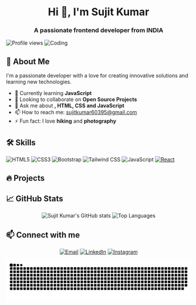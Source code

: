 <h1 align="center">Hi 👋, I'm Sujit Kumar</h1>
<h3 align="center">A passionate frontend developer from INDIA</h3>

<img align="right" alt="Coding" width="400" src="https://cdn.dribbble.com/users/1162077/screenshots/3848914/programmer.gif">

<p align="left"> <img src="https://komarev.com/ghpvc/?username=sujitkumar-13&color=blueviolet" alt="Profile views" /> </p>

## 🚀 About Me
I'm a passionate developer with a love for creating innovative solutions and learning new technologies.

- 🌱 Currently learning **JavaScript**
- 👯 Looking to collaborate on **Open Source Projects**
- 💬 Ask me about **, HTML, CSS and JavaScript**
- 📫 How to reach me: [sujitkumar60395@gmail.com](mailto:sujitkumar60395@gmail.com)
- ⚡ Fun fact: I love **hiking** and **photography**

## 🛠 Skills
![HTML5](https://img.shields.io/badge/HTML5-E34F26?style=for-the-badge&logo=html5&logoColor=white)
![CSS3](https://img.shields.io/badge/CSS3-1572B6?style=for-the-badge&logo=css3&logoColor=white)
![Bootstrap](https://img.shields.io/badge/Bootstrap-563D7C?style=for-the-badge&logo=bootstrap&logoColor=white)
![Tailwind CSS](https://img.shields.io/badge/Tailwind_CSS-38B2AC?style=for-the-badge&logo=tailwind-css&logoColor=white)
![JavaScript](https://img.shields.io/badge/JavaScript-323330?style=for-the-badge&logo=javascript&logoColor=F7DF1E)
[![React](https://img.shields.io/badge/React-20232A?style=for-the-badge&logo=react&logoColor=61DAFB)
](https://img.shields.io/badge/React-0d1117?style=for-the-badge&logo=react&logoColor=61dafb)

## 🔥 Projects

## 📈 GitHub Stats
<p align="center">
  <img src="https://github-readme-stats.vercel.app/api?username=sujitkumar-13&show_icons=true&theme=radical" alt="Sujit Kumar's GitHub stats" />
  <img src="https://github-readme-stats.vercel.app/api/top-langs/?username=sujitkumar-13&layout=compact&theme=radical&count_private=true&private_token=YOUR_GITHUB_TOKEN" alt="Top Languages" />
</p>

## 📫 Connect with me
<p align="center">
  <a href="mailto:sujitkumar60395@gmail.com"><img src="https://img.shields.io/badge/Email-D14836?style=for-the-badge&logo=gmail&logoColor=white" alt="Email"></a>
  <a href="https://www.linkedin.com/in/sujit-kumar-learner/" target="blank"><img src="https://img.shields.io/badge/LinkedIn-0A66C2?style=for-the-badge&logo=linkedin&logoColor=white" alt="LinkedIn"></a>
  <a href="https://instagram.com/_sujit_kumar13" target="blank"><img src="https://img.shields.io/badge/Instagram-E4405F?style=for-the-badge&logo=instagram&logoColor=white" alt="Instagram"></a>
</p>

<picture>
  <source
    media="(prefers-color-scheme: dark)"
    srcset="https://raw.githubusercontent.com/platane/snk/output/github-contribution-grid-snake-dark.svg"
  />
  <source
    media="(prefers-color-scheme: light)"
    srcset="https://raw.githubusercontent.com/platane/snk/output/github-contribution-grid-snake.svg"
  />
  <img
    alt="github contribution grid snake animation"
    src="https://raw.githubusercontent.com/platane/snk/output/github-contribution-grid-snake.svg"
  />
</picture>

